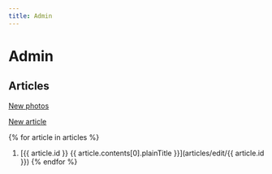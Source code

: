 ```yaml
---
title: Admin
---
```

Admin
==
Articles
--
[New photos](photos/)

[New article](articles/edit/0)

{% for article in articles %}
  1. [{{ article.id }} {{ article.contents[0].plainTitle }}](articles/edit/{{ article.id }})
{% endfor %}
